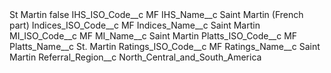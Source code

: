 <?xml version="1.0" encoding="UTF-8"?>
<CustomMetadata xmlns="http://soap.sforce.com/2006/04/metadata" xmlns:xsi="http://www.w3.org/2001/XMLSchema-instance" xmlns:xsd="http://www.w3.org/2001/XMLSchema">
    <label>St Martin</label>
    <protected>false</protected>
    <values>
        <field>IHS_ISO_Code__c</field>
        <value xsi:type="xsd:string">MF</value>
    </values>
    <values>
        <field>IHS_Name__c</field>
        <value xsi:type="xsd:string">Saint Martin (French part)</value>
    </values>
    <values>
        <field>Indices_ISO_Code__c</field>
        <value xsi:type="xsd:string">MF</value>
    </values>
    <values>
        <field>Indices_Name__c</field>
        <value xsi:type="xsd:string">Saint Martin</value>
    </values>
    <values>
        <field>MI_ISO_Code__c</field>
        <value xsi:type="xsd:string">MF</value>
    </values>
    <values>
        <field>MI_Name__c</field>
        <value xsi:type="xsd:string">Saint Martin</value>
    </values>
    <values>
        <field>Platts_ISO_Code__c</field>
        <value xsi:type="xsd:string">MF</value>
    </values>
    <values>
        <field>Platts_Name__c</field>
        <value xsi:type="xsd:string">St. Martin</value>
    </values>
    <values>
        <field>Ratings_ISO_Code__c</field>
        <value xsi:type="xsd:string">MF</value>
    </values>
    <values>
        <field>Ratings_Name__c</field>
        <value xsi:type="xsd:string">Saint Martin</value>
    </values>
    <values>
        <field>Referral_Region__c</field>
        <value xsi:type="xsd:string">North_Central_and_South_America</value>
    </values>
</CustomMetadata>
